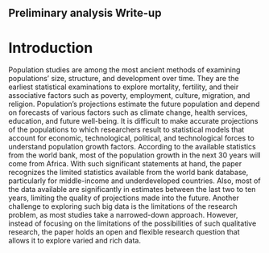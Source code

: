 ## Preliminary analysis Write-up
# Introduction
Population studies are among the most ancient methods of examining populations’ size, structure, and development over time. They are the earliest statistical examinations to explore mortality, fertility, and their associative factors such as poverty, employment, culture, migration, and religion. Population’s projections estimate the future population and depend on forecasts of various factors such as climate change, health services, education, and future well-being. It is difficult to make accurate projections of the populations to which researchers result to statistical models that account for economic, technological, political, and technological forces to understand population growth factors. According to the available statistics from the world bank, most of the population growth in the next 30 years will come from Africa. With such significant statements at hand, the paper recognizes the limited statistics available from the world bank database, particularly for middle-income and underdeveloped countries. Also, most of the data available are significantly in estimates between the last two to ten years, limiting the quality of projections made into the future. Another challenge to exploring such big data is the limitations of the research problem, as most studies take a narrowed-down approach. However, instead of focusing on the limitations of the possibilities of such qualitative research, the paper holds an open and flexible research question that allows it to explore varied and rich data.
